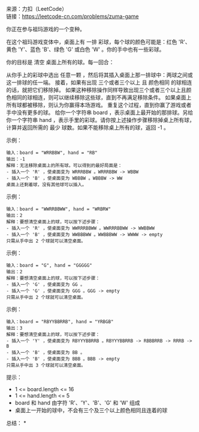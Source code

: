 
来源：力扣（LeetCode）  
链接：https://leetcode-cn.com/problems/zuma-game

你正在参与祖玛游戏的一个变种。

在这个祖玛游戏变体中，桌面上有 一排 彩球，每个球的颜色可能是：红色 'R'、黄色 'Y'、蓝色 'B'、绿色 'G' 或白色 'W' 。你的手中也有一些彩球。

你的目标是 清空 桌面上所有的球。每一回合：

从你手上的彩球中选出 任意一颗 ，然后将其插入桌面上那一排球中：两球之间或这一排球的任一端。
接着，如果有出现 三个或者三个以上 且 颜色相同 的球相连的话，就把它们移除掉。
如果这种移除操作同样导致出现三个或者三个以上且颜色相同的球相连，则可以继续移除这些球，直到不再满足移除条件。
如果桌面上所有球都被移除，则认为你赢得本场游戏。
重复这个过程，直到你赢了游戏或者手中没有更多的球。
给你一个字符串 board ，表示桌面上最开始的那排球。另给你一个字符串 hand ，表示手里的彩球。请你按上述操作步骤移除掉桌上所有球，计算并返回所需的 最少 球数。如果不能移除桌上所有的球，返回 -1 。


示例：
```
输入：board = "WRRBBW", hand = "RB"
输出：-1
解释：无法移除桌面上的所有球。可以得到的最好局面是：
- 插入一个 'R' ，使桌面变为 WRRRBBW 。WRRRBBW -> WBBW
- 插入一个 'B' ，使桌面变为 WBBBW 。WBBBW -> WW
桌面上还剩着球，没有其他球可以插入。
```

示例：
```
输入：board = "WWRRBBWW", hand = "WRBRW"
输出：2
解释：要想清空桌面上的球，可以按下述步骤：
- 插入一个 'R' ，使桌面变为 WWRRRBBWW 。WWRRRBBWW -> WWBBWW
- 插入一个 'B' ，使桌面变为 WWBBBWW 。WWBBBWW -> WWWW -> empty
只需从手中出 2 个球就可以清空桌面。
```

示例：
```
输入：board = "G", hand = "GGGGG"
输出：2
解释：要想清空桌面上的球，可以按下述步骤：
- 插入一个 'G' ，使桌面变为 GG 。
- 插入一个 'G' ，使桌面变为 GGG 。GGG -> empty
只需从手中出 2 个球就可以清空桌面。
```

示例：
```
输入：board = "RBYYBBRRB", hand = "YRBGB"
输出：3
解释：要想清空桌面上的球，可以按下述步骤：
- 插入一个 'Y' ，使桌面变为 RBYYYBBRRB 。RBYYYBBRRB -> RBBBRRB -> RRRB -> B
- 插入一个 'B' ，使桌面变为 BB 。
- 插入一个 'B' ，使桌面变为 BBB 。BBB -> empty
只需从手中出 3 个球就可以清空桌面。
```

提示：

* 1 <= board.length <= 16
* 1 <= hand.length <= 5
* board 和 hand 由字符 'R'、'Y'、'B'、'G' 和 'W' 组成
* 桌面上一开始的球中，不会有三个及三个以上颜色相同且连着的球


总结：
* 